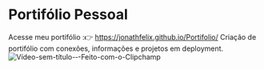 #  Portifólio Pessoal

Acesse meu portifólio :👉 https://jonathfelix.github.io/Portifolio/ 
Criação de portifólio com conexões, informações e projetos em deployment.
![Vídeo-sem-título-‐-Feito-com-o-Clipchamp](https://github.com/JonaThFelix/Portif-lio/assets/123984244/efde82b8-ba4e-4ed3-ad91-33ffdf078044)





